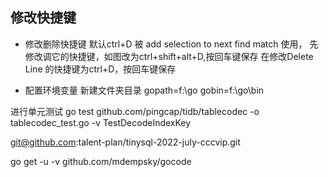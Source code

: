## 修改快捷键
- 修改删除快捷键
默认ctrl+D 被 add selection to next find match 使用，
先修改调它的快捷键，如图改为ctrl+shift+alt+D,按回车键保存
在修改Delete Line 的快捷键为ctrl+D，按回车键保存


- 配置环境变量
新建文件夹目录
gopath=f:\go
gobin=f:\go\bin

进行单元测试
go test github.com/pingcap/tidb/tablecodec -o tablecodec_test.go -v TestDecodeIndexKey

git@github.com:talent-plan/tinysql-2022-july-cccvip.git

go get -u -v github.com/mdempsky/gocode
